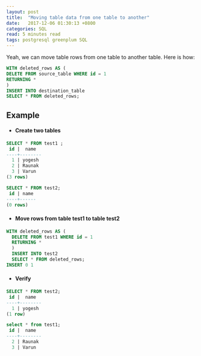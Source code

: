 ```yaml
---
layout: post
title:  "Moving table data from one table to another"
date:   2017-12-06 01:30:13 +0800
categories: SQL
read: 5 minutes read
tags: postgresql greenplum SQL
---
```



Yeah, we can move table rows from one table to another table. Here is how:

```sql
WITH deleted_rows AS (
DELETE FROM source_table WHERE id = 1
RETURNING *
)
INSERT INTO destination_table
SELECT * FROM deleted_rows;
```

## Example
+ #### Create two tables

```sql
SELECT * FROM test1 ;
 id |  name
----+--------
  1 | yogesh
  2 | Raunak
  3 | Varun
(3 rows)

SELECT * FROM test2;
 id | name
----+------
(0 rows)
```

+ #### Move rows from table test1 to table test2


```sql
WITH deleted_rows AS (
  DELETE FROM test1 WHERE id = 1
  RETURNING *
  )
  INSERT INTO test2
  SELECT * FROM deleted_rows;
INSERT 0 1
```

+ #### Verify

```sql
SELECT * FROM test2;
 id |  name
----+--------
  1 | yogesh
(1 row)

select * from test1;
 id |  name
----+--------
  2 | Raunak
  3 | Varun
 ```
